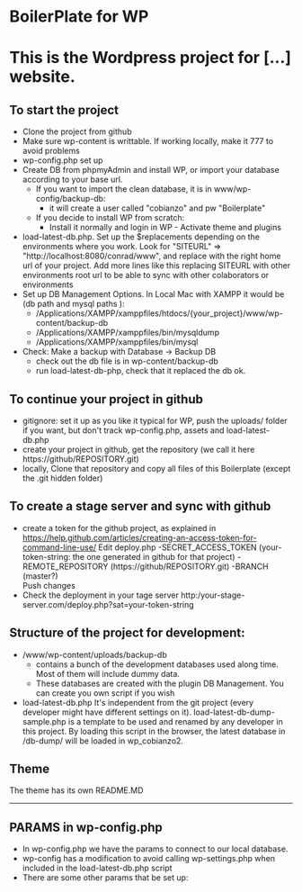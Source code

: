 BoilerPlate for WP
=========================

This is the Wordpress project for [...] website.
=================================================================================================================================


To start the project
------------------------------------------------------------------------------------------------------------------------------------------
- Clone the project from github 
- Make sure wp-content is writtable. If working locally, make it 777 to avoid problems
- wp-config.php set up
- Create DB from phpmyAdmin and install WP, or import your database according to your base url.
	- If you want to import the clean database, it is in www/wp-config/backup-db:
		- it will create a user called "cobianzo" and pw "Boilerplate"
	- If you decide to install WP from scratch:
		- Install it normally and login in WP - Activate theme and plugins
- load-latest-db.php.  Set up the $replacements depending on the environments where you work. Look for 
		"SITEURL" => "http://localhost:8080/conrad/www",
		and replace with the right home url of your project. Add more lines like this replacing SITEURL with other environments root url to be able to sync with other colaborators or environments
- Set up DB Management Options. In Local Mac with XAMPP it would be (db path and mysql paths ):
    - /Applications/XAMPP/xamppfiles/htdocs/{your_project}/www/wp-content/backup-db
    - /Applications/XAMPP/xamppfiles/bin/mysqldump
    - /Applications/XAMPP/xamppfiles/bin/mysql
- Check: Make a backup with Database -> Backup DB
	- check out the db file is in wp-content/backup-db
	- run load-latest-db-php, check that it replaced the db ok. 

To continue your project in github
------------------------------------------------------------------------------------------------------------------------------------------
- gitignore: set it up as you like it 
	typical for WP, push the uploads/ folder if you want, but don't track wp-config.php, assets and load-latest-db.php
- create your project in github, get the repository (we call it here https://github/REPOSITORY.git)
- locally, Clone that repository and copy all files of this Boilerplate (except the .git hidden folder)	

To create a stage server and sync with github
------------------------------------------------------------------------------------------------------------------------------------------
- create a token for the github project, as explained in https://help.github.com/articles/creating-an-access-token-for-command-line-use/
	Edit deploy.php
		-SECRET_ACCESS_TOKEN	(your-token-string: the one generated in github for that project)
		-REMOTE_REPOSITORY		(https://github/REPOSITORY.git)
		-BRANCH					(master?)		
	Push changes
- Check the deployment in your tage server http:/your-stage-server.com/deploy.php?sat=your-token-string
		
		

Structure of the project for development:
------------------------------------------------------------------------------------------------------------------------------------------

- /www/wp-content/uploads/backup-db
	- contains a bunch of the development databases used along time. Most of them will include dummy data.
	- These databases are created with the plugin DB Management. You can create you own script if you wish
- load-latest-db.php
	It's independent from the git project (every developer might have different settings on it). load-latest-db-dump-sample.php is a template to be used and renamed by any developer in this project.
	By loading this script in the browser, the latest database in /db-dump/ will be loaded in wp_cobianzo2.




Theme
------------------------------------------------------------------------------------------------------------------------------------
The theme has its own README.MD

------------------------------------------------------------------------------------------------------------------------------------
PARAMS in wp-config.php
------------------------------------------------------------------------------------------------------------------------------------------
- In wp-config.php we have the params to connect to our local database.
- wp-config has a modification to avoid calling wp-settings.php when included in the load-latest-db.php script
- There are some other params that be set up:

 





